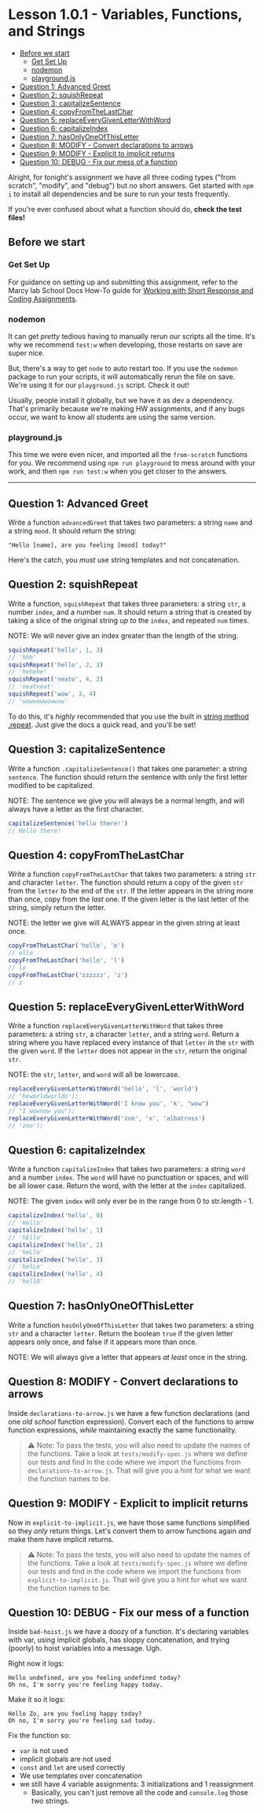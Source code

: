 # Lesson 1.0.1 - Variables, Functions, and Strings

- [Before we start](#before-we-start)
  - [Get Set Up](#get-set-up)
  - [nodemon](#nodemon)
  - [playground.js](#playgroundjs)
- [Question 1: Advanced Greet](#question-1-advanced-greet)
- [Question 2: squishRepeat](#question-2-squishrepeat)
- [Question 3: capitalizeSentence](#question-3-capitalizesentence)
- [Question 4: copyFromTheLastChar](#question-4-copyfromthelastchar)
- [Question 5: replaceEveryGivenLetterWithWord](#question-5-replaceeverygivenletterwithword)
- [Question 6: capitalizeIndex](#question-6-capitalizeindex)
- [Question 7: hasOnlyOneOfThisLetter](#question-7-hasonlyoneofthisletter)
- [Question 8: MODIFY - Convert declarations to arrows](#question-8-modify---convert-declarations-to-arrows)
- [Question 9: MODIFY - Explicit to implicit returns](#question-9-modify---explicit-to-implicit-returns)
- [Question 10: DEBUG - Fix our mess of a function](#question-10-debug---fix-our-mess-of-a-function)

Alright, for tonight's assignment we have all three coding types ("from scratch", "modify", and "debug") but *no* short answers. Get started with `npm i` to install all dependencies and be sure to run your tests frequently.

If you're ever confused about what a function should do, **check the test files!**

## Before we start

### Get Set Up

For guidance on setting up and submitting this assignment, refer to the Marcy lab School Docs How-To guide for [Working with Short Response and Coding Assignments](https://marcylabschool.gitbook.io/marcy-lab-school-docs/fullstack-curriculum/how-tos/working-with-assignments#how-to-work-on-assignments).

### nodemon
It can get *pretty* tedious having to manually rerun our scripts all the time. It's why we recommend `test:w` when developing, those restarts on save are super nice.

But, there's a way to get `node` to auto restart too. If you use the `nodemon` package to run your scripts, it will automatically rerun the file on save. We're using it for our `playground.js` script. Check it out!

Usually, people install it globally, but we have it as dev a dependency. That's primarily because we're making HW assignments, and if any bugs occur, we want to know all students are using the same version.

### playground.js
This time we were even nicer, and imported all the `from-scratch` functions for you. We recommend using `npm run playground` to mess around with your work, and then `npm run test:w` when you get closer to the answers.

------------------

## Question 1: Advanced Greet
Write a function `advancedGreet` that takes two parameters: a string `name` and a string `mood`. It should return the string:

```plaintext
"Hello [name], are you feeling [mood] today?"
```

Here's the catch, you *must* use string templates and not concatenation.

## Question 2: squishRepeat
Write a function, `squishRepeat` that takes three parameters: a string `str`, a number `index`, and a number `num`. It should return a string that is created by taking a slice of the original string *up to* the `index`, and repeated `num` times.

NOTE: We will never give an index greater than the length of the string.

```js
squishRepeat('hello', 1, 3)
// 'hhh'
squishRepeat('hello', 2, 3)
// 'hehehe'
squishRepeat('neato', 4, 2)
// 'neatneat'
squishRepeat('wow', 3, 4)
// 'wowwowwowwow'
```

To do this, it's *highly* recommended that you use the built in [string method .repeat](https://developer.mozilla.org/en-US/docs/Web/JavaScript/Reference/Global_Objects/String/repeat). Just give the docs a quick read, and you'll be set!

## Question 3: capitalizeSentence
Write a function `.capitalizeSentence()` that takes one parameter: a string `sentence`. The function should return the sentence with only the first letter modified to be capitalized.

NOTE: The sentence we give you will always be a normal length, and will always have a letter as the first character.

```js
capitalizeSentence('hello there!')
// Hello there!
```


## Question 4: copyFromTheLastChar
Write a function `copyFromTheLastChar` that takes two parameters: a string `str` and character `letter`. The function should return a copy of the given `str` from the `letter` to the end of the `str`. If the letter appears in the string more than once, copy from the *last* one. If the given letter is the last letter of the string, simply return the letter.

NOTE: the letter we give will ALWAYS appear in the given string at least once.

```js
copyFromTheLastChar('hello', 'e')
// ello
copyFromTheLastChar('hello', 'l')
// lo
copyFromTheLastChar('zzzzzz', 'z')
// z
```

## Question 5: replaceEveryGivenLetterWithWord
Write a function `replaceEveryGivenLetterWithWord` that takes three parameters: a string `str`, a character `letter`, and a string `word`. Return a string where you have replaced every instance of that `letter` in the `str` with the given `word`. If the `letter` does not appear in the `str`, return the original `str`.

NOTE: the `str`, `letter`, and `word` will all be lowercase.

```js
replaceEveryGivenLetterWithWord('hello', 'l', 'world')
// 'heworldworldo');
replaceEveryGivenLetterWithWord('I know you', 'k', "wow")
// "I wownow you");
replaceEveryGivenLetterWithWord('zoo', 'x', 'albatross')
// 'zoo');
```

## Question 6: capitalizeIndex
Write a function `capitalizeIndex` that takes two parameters: a string `word` and a number `index`. The `word` will have no punctuation or spaces, and will be all lower case. Return the word, with the letter at the `index` capitalized.

NOTE: The given `index` will only ever be in the range from 0 to str.length - 1.

```js
capitalizeIndex('hello', 0)
// 'Hello'
capitalizeIndex('hello', 1)
// 'hEllo'
capitalizeIndex('hello', 2)
// 'heLlo'
capitalizeIndex('hello', 3)
// 'helLo'
capitalizeIndex('hello', 4)
// 'hellO'
```

## Question 7: hasOnlyOneOfThisLetter
Write a function `hasOnlyOneOfThisLetter` that takes two parameters: a string `str` and a character `letter`. Return the boolean `true` if the given letter appears only once, and false if it appears more than once.

NOTE: We will always give a letter that appears *at least* once in the string.

## Question 8: MODIFY - Convert declarations to arrows
Inside `declarations-to-arrow.js` we have a few function declarations (and one *old school* function expression). Convert each of the functions to arrow function expressions, *while* maintaining exactly the same functionality. 

> ⚠️ Note: To pass the tests, you will also need to update the names of the functions. Take a look at `tests/modify-spec.js` where we define our tests and find in the code where we import the functions from `declarations-to-arrow.js`. That will give you a hint for what we want the function names to be. 

## Question 9: MODIFY - Explicit to implicit returns
Now in `explicit-to-implicit.js`, we have those same functions simplified so they *only* return things. Let's convert them to arrow functions again *and* make them have implicit returns.

> ⚠️ Note: To pass the tests, you will also need to update the names of the functions. Take a look at `tests/modify-spec.js` where we define our tests and find in the code where we import the functions from `explicit-to-implicit.js`. That will give you a hint for what we want the function names to be. 

## Question 10: DEBUG - Fix our mess of a function
Inside `bad-hoist.js` we have a doozy of a function. It's declaring variables with var, using implicit globals, has sloppy concatenation, and trying (poorly) to hoist variables into a message. Ugh.

Right now it logs:

```plaintext
Hello undefined, are you feeling undefined today?
Oh no, I'm sorry you're feeling happy today.
```

Make it so it logs:

```plaintext
Hello Zo, are you feeling happy today?
Oh no, I'm sorry you're feeling sad today.
```

Fix the function so:
- `var` is not used
- implicit globals are not used
- `const` and `let` are used correctly
- We use templates over concatenation
- we still have 4 variable assignments: 3 initializations and 1 reassignment
  - Basically, you can't just remove all the code and `console.log` those two strings.
